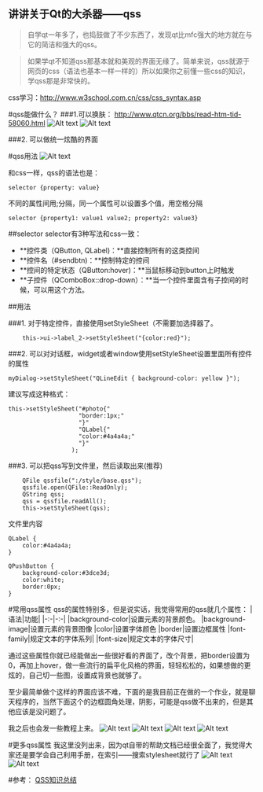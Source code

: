 讲讲关于Qt的大杀器——qss
---
>自学qt一年多了，也捣鼓做了不少东西了，发现qt比mfc强大的地方就在与它的简洁和强大的qss。

>如果学qt不知道qss那基本就和美观的界面无缘了。简单来说，qss就源于网页的css（语法也基本一样一样的）所以如果你之前懂一些css的知识，学qss那是非常快的。

css学习：http://www.w3school.com.cn/css/css_syntax.asp

#qss能做什么？
###1.可以换肤：
http://www.qtcn.org/bbs/read-htm-tid-58060.html
![Alt text](./1463053203984.png)
![Alt text](./1463053225548.png)

###2. 可以做统一炫酷的界面


#qss用法
![Alt text](./1463017546007.png)

和css一样，qss的语法也是：

	selector {property: value}

不同的属性间用;分隔，同一个属性可以设置多个值，用空格分隔

	selector {property1: value1 value2; property2: value3}	
	

##selector
selector有3种写法和css一致：
- **控件类（QButton, QLabel)：**直接控制所有的这类控间
- **控件名（#sendbtn)：**控制特定的控间
- **控间的特定状态（QButton:hover)：**当鼠标移动到button上时触发
- **子控件（QComboBox::drop-down）：**当一个控件里面含有子控间的时候，可以用这个方法。


##用法

###1. 对于特定控件，直接使用setStyleSheet（不需要加选择器了。
```
	this->ui->label_2->setStyleSheet("{color:red}");
```
###2. 可以对对话框，widget或者window使用setStyleSheet设置里面所有控件的属性
```
myDialog->setStyleSheet("QLineEdit { background-color: yellow }");
```
建议写成这种格式：
```
this->setStyleSheet("#photo{"
                    "border:1px;"
                    "}"
                    "QLabel{"
                    "color:#4a4a4a;"
                    "}"
                  );
```   

###3. 可以把qss写到文件里，然后读取出来(推荐)
```
	QFile qssfile(":/style/base.qss");
    qssfile.open(QFile::ReadOnly);
    QString qss;
    qss = qssfile.readAll();
    this->setStyleSheet(qss);
```

文件里内容
```
QLabel {
    color:#4a4a4a;
}

QPushButton {
    background-color:#3dce3d;
    color:white;
    border:0px;
}
```

#常用qss属性
qss的属性特别多，但是说实话，我觉得常用的qss就几个属性：
|语法|功能|
|-:-|-:-|
|background-color|设置元素的背景颜色。
|background-image|设置元素的背景图像
|color|设置字体颜色
|border|设置边框属性
|font-family|规定文本的字体系列|
|font-size|规定文本的字体尺寸|



通过这些属性你就已经能做出一些很好看的界面了，改个背景，把border设置为0，再加上hover，做一些流行的扁平化风格的界面，轻轻松松的，如果想做的更炫的，自己切一些图，设置成背景也就够了。


至少最简单做个这样的界面应该不难，下面的是我目前正在做的一个作业，就是聊天程序的，当然下面这个的边框圆角处理，阴影，可能是qss做不出来的，但是其他应该是没问题了。

我之后也会发一些教程上来。
![Alt text](./1463052833671.png)
![Alt text](./1463053005838.png)
![Alt text](./1463052984376.png)
![Alt text](./1463052970012.png)

#更多qss属性
我这里没列出来，因为qt自带的帮助文档已经很全面了，我觉得大家还是要学会自己利用手册，在索引——搜索stylesheet就行了
![Alt text](./1463051879748.png)
![Alt text](./1463051931477.png)





#参考：
[QSS知识总结](http://www.th7.cn/web/html-css/201405/37286.shtml)



